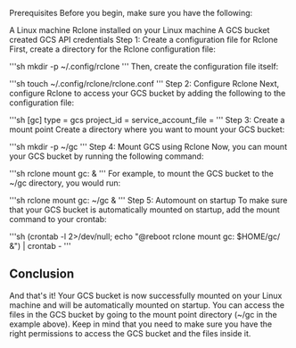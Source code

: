 Prerequisites
Before you begin, make sure you have the following:

A Linux machine
Rclone installed on your Linux machine
A GCS bucket created
GCS API credentials
Step 1: Create a configuration file for Rclone
First, create a directory for the Rclone configuration file:

'''sh
mkdir -p ~/.config/rclone
'''
Then, create the configuration file itself:

'''sh
touch ~/.config/rclone/rclone.conf
'''
Step 2: Configure Rclone
Next, configure Rclone to access your GCS bucket by adding the following to the configuration file:

'''sh
[gc]
type = gcs
project_id = <your project id here>
service_account_file = <path to your service account file>
'''
Step 3: Create a mount point
Create a directory where you want to mount your GCS bucket:

'''sh
mkdir -p ~/gc
'''
Step 4: Mount GCS using Rclone
Now, you can mount your GCS bucket by running the following command:

'''sh
rclone mount gc: <path to mount point> &
'''
For example, to mount the GCS bucket to the ~/gc directory, you would run:

'''sh
rclone mount gc: ~/gc &
'''
Step 5: Automount on startup
To make sure that your GCS bucket is automatically mounted on startup, add the mount command to your crontab:

'''sh
(crontab -l 2>/dev/null; echo "@reboot rclone mount gc: $HOME/gc/ &") | crontab -
'''
## Conclusion ##
And that's it! Your GCS bucket is now successfully mounted on your Linux machine and will be automatically mounted on startup. You can access the files in the GCS bucket by going to the mount point directory (~/gc in the example above). Keep in mind that you need to make sure you have the right permissions to access the GCS bucket and the files inside it.